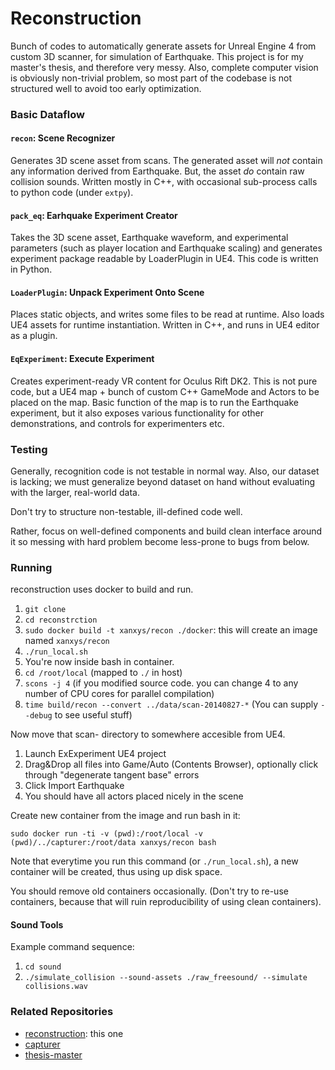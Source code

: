 # Reconstruction #

Bunch of codes to automatically generate assets for Unreal Engine 4 from custom 3D scanner, for simulation of Earthquake. This project is for my master's thesis, and therefore very messy. Also, complete computer vision is
obviously non-trivial problem, so most part of the codebase is not structured well to avoid too early optimization.

### Basic Dataflow ###

#### `recon`: Scene Recognizer ####
Generates 3D scene asset from scans. The generated asset
will *not* contain any information derived from Earthquake. But,
the asset *do* contain raw collision sounds. Written mostly in C++,
with occasional sub-process calls to python code (under `extpy`).

#### `pack_eq`: Earhquake Experiment Creator ####
Takes the 3D scene asset, Earthquake waveform,
and experimental parameters (such as player location and Earthquake scaling) and generates experiment package readable by LoaderPlugin in UE4.
This code is written in Python.

#### `LoaderPlugin`: Unpack Experiment Onto Scene ####
Places static objects, and writes some files to be read at runtime.
Also loads UE4 assets for runtime instantiation. Written in C++,
and runs in UE4 editor as a plugin.

#### `EqExperiment`: Execute Experiment ####
Creates experiment-ready VR content for Oculus Rift DK2.
This is not pure code, but a UE4 map + bunch of custom C++ GameMode and
Actors to be placed on the map. Basic function of the map is to run
the Earthquake experiment, but it also exposes various functionality
for other demonstrations, and controls for experimenters etc.


### Testing ###
Generally, recognition code is not testable in normal way.
Also, our dataset is lacking; we must generalize beyond dataset on hand without evaluating with the larger, real-world data.

Don't try to structure non-testable, ill-defined code well.

Rather, focus on well-defined components and build clean interface around it so messing with hard problem become less-prone to bugs from below.


### Running ###
reconstruction uses docker to build and run.

1. `git clone`
2. `cd reconstrction`
3. `sudo docker build -t xanxys/recon ./docker`: this will create an image named `xanxys/recon`
4. `./run_local.sh`
5. You're now inside bash in container.
6. `cd /root/local` (mapped to `./` in host)
7. `scons -j 4` (if you modified source code. you can change 4 to any number of CPU cores for parallel compilation)
8. `time build/recon --convert ../data/scan-20140827-*`
(You can supply `--debug` to see useful stuff)

Now move that scan- directory to somewhere accesible from UE4.

1. Launch ExExperiment UE4 project
2. Drag&Drop all files into Game/Auto (Contents Browser), optionally click through "degenerate tangent base" errors
3. Click Import Earthquake
4. You should have all actors placed nicely in the scene

Create new container from the image and run bash in it:
```
sudo docker run -ti -v (pwd):/root/local -v (pwd)/../capturer:/root/data xanxys/recon bash
```

Note that everytime you run this command (or `./run_local.sh`), a new
container will be created, thus using up disk space.

 You should remove old containers occasionally. (Don't try to re-use
 containers, because that will ruin reproducibility of using clean
 containers).


#### Sound Tools ####
Example command sequence:

1. `cd sound`
2. `./simulate_collision --sound-assets ./raw_freesound/ --simulate collisions.wav`


### Related Repositories ###
* [reconstruction](https://bitbucket.org/xanxys/reconstruction): this one
* [capturer](https://bitbucket.org/xanxys/capturer)
* [thesis-master](https://bitbucket.org/xanxys/thesis-master)

